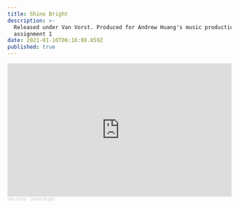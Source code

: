 ```yaml
---
title: Shine Bright
description: >-
  Released under Van Vorst. Produced for Andrew Huang's music production course,
  assignment 1
date: 2021-01-16T06:16:08.859Z
published: true
---
```

<iframe width="100%" height="300" scrolling="no" frameborder="no" allow="autoplay" src="https://w.soundcloud.com/player/?url=https%3A//api.soundcloud.com/tracks/966629629&color=%23ff5500&auto_play=false&hide_related=false&show_comments=true&show_user=true&show_reposts=false&show_teaser=true&visual=true"></iframe><div style="font-size: 10px; color: #cccccc;line-break: anywhere;word-break: normal;overflow: hidden;white-space: nowrap;text-overflow: ellipsis; font-family: Interstate,Lucida Grande,Lucida Sans Unicode,Lucida Sans,Garuda,Verdana,Tahoma,sans-serif;font-weight: 100;"><a href="https://soundcloud.com/vanvorst" title="Van Vorst" target="_blank" style="color: #cccccc; text-decoration: none;">Van Vorst</a> · <a href="https://soundcloud.com/vanvorst/shine-bright" title="Shine Bright" target="_blank" style="color: #cccccc; text-decoration: none;">Shine Bright</a></div>
